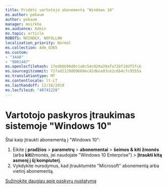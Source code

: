 ```yaml
---
title: Pridėti vartotojo abonementą "Windows 10"
ms.author: pebaum
author: pebaum
manager: mnirkhe
ms.audience: Admin
ms.topic: article
ROBOTS: NOINDEX, NOFOLLOW
localization_priority: Normal
ms.collection: Adm_O365
ms.custom:
- "3448"
- "9001447"
ms.openlocfilehash: 17ed86b96d0c1a6c54c020a39afa72bf18df5fcb
ms.sourcegitcommit: f1fad2129d09660ec42dbce03ce2c6b4cfc9555a
ms.translationtype: MT
ms.contentlocale: lt-LT
ms.lasthandoff: 12/18/2019
ms.locfileid: "40741228"
---
```

# <a name="add-a-user-account-in-windows-10"></a>Vartotojo paskyros įtraukimas sistemoje "Windows 10"

Štai kaip įtraukti abonementą į "Windows 10":

1. Eikite į **pradžios** > **parametrų** > **abonementai** > **šeimos & kiti žmonės** (arba **kiti**žmonės, jei naudojate "Windows 10 Enterprise") > **Įtraukti kitą asmenį į šį kompiuterį**.
2. Vykdykite nurodymus, kad įtrauktumėte "Microsoft" abonementą arba vietinį abonementą.

[Sužinokite daugiau apie paskyrų nustatymą](https://support.microsoft.com/help/17197/)